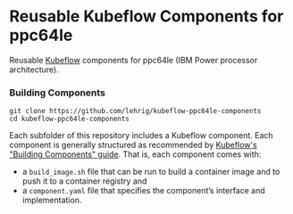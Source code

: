 # Reusable Kubeflow Components for ppc64le
Reusable [Kubeflow](https://www.kubeflow.org) components for ppc64le (IBM Power processor architecture).


### Building Components
```
git clone https://github.com/lehrig/kubeflow-ppc64le-components
cd kubeflow-ppc64le-components
```

Each subfolder of this repository includes a Kubeflow component. Each component is generally structured as recommended by [Kubeflow's "Building Components" guide](https://www.kubeflow.org/docs/components/pipelines/sdk/component-development/). That is, each component comes with:
- a `build_image.sh` file that can be run to build a container image and to push it to a container registry and
- a `component.yaml` file that specifies the component’s interface and implementation.
